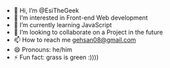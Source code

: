 - 👋 Hi, I’m @EsiTheGeek
- 👀 I’m interested in Front-end Web development
- 🌱 I’m currently learning JavaScript
- 💞️ I’m looking to collaborate on a Project in the future
- 📫 How to reach me gehsan08@gmail.com
- 😄 Pronouns: he/him
- ⚡ Fun fact: grass is green :))))

<!---
EsiTheGeek/EsiTheGeek is a ✨ special ✨ repository because its `README.md` (this file) appears on your GitHub profile.
You can click the Preview link to take a look at your changes.
--->
